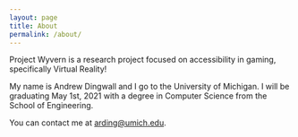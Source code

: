 ```yaml
---
layout: page
title: About
permalink: /about/
---
```


Project Wyvern is a research project focused on accessibility in gaming, specifically Virtual Reality!

My name is Andrew Dingwall and I go to the University of Michigan. I will be graduating May 1st, 2021 with a degree in Computer Science from the School of Engineering.

You can contact me at arding@umich.edu.
<!-- This is the base Jekyll theme. You can find out more info about customizing your Jekyll theme, as well as basic Jekyll usage documentation at [jekyllrb.com](https://jekyllrb.com/)

You can find the source code for Minima at GitHub:
[jekyll][jekyll-organization] /
[minima](https://github.com/jekyll/minima)

You can find the source code for Jekyll at GitHub:
[jekyll][jekyll-organization] /
[jekyll](https://github.com/jekyll/jekyll)


[jekyll-organization]: https://github.com/jekyll -->
